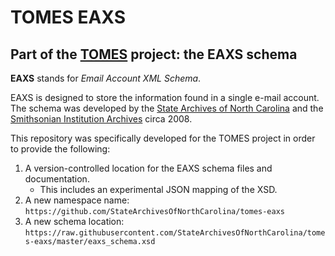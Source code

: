 # TOMES EAXS

## Part of the [TOMES](https://www.ncdcr.gov/resources/records-management/tomes) project: the EAXS schema

**EAXS** stands for *Email Account XML Schema*. 

EAXS is designed to store the information found in a single e-mail account. The schema was developed by the [State Archives of North Carolina](https://archives.ncdcr.gov) and the [Smithsonian Institution Archives](https://siarchives.si.edu) circa 2008.

This repository was specifically developed for the TOMES project in order to provide the following:

1. A version-controlled location for the EAXS schema files and documentation. 
	- This includes an experimental JSON mapping of the XSD.
2. A new namespace name: `https://github.com/StateArchivesOfNorthCarolina/tomes-eaxs`
3. A new schema location: `https://raw.githubusercontent.com/StateArchivesOfNorthCarolina/tomes-eaxs/master/eaxs_schema.xsd`
 